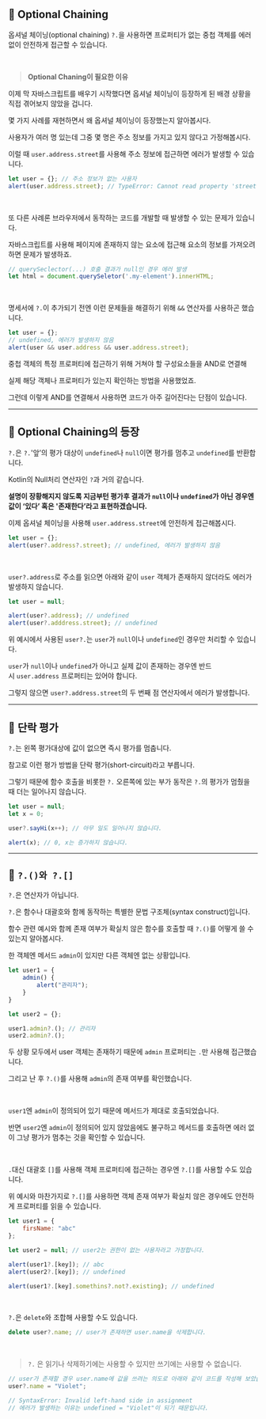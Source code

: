 ## 📘 Optional Chaining

옵셔널 체이닝(optional chaining) `?.`을 사용하면 프로퍼티가 없는 중첩 객체를 에러 없이 안전하게 접근할 수 있습니다.

<br>

> **Optional Chaning이 필요한 이유**

이제 막 자바스크립트를 배우기 시작했다면 옵셔널 체이닝이 등장하게 된 배경 상황을 직접 겪어보지 않았을 겁니다.

몇 가지 사례를 재현하면서 왜 옵셔널 체이닝이 등장했는지 알아봅시다.

사용자가 여러 명 있는데 그중 몇 명은 주소 정보를 가지고 있지 않다고 가정해봅시다.

이럴 때 `user.address.street`를 사용해 주소 정보에 접근하면 에러가 발생할 수 있습니다.

```javascript
let user = {}; // 주소 정보가 없는 사용자
alert(user.address.street); // TypeError: Cannot read property 'street' of undefined
```

<br>

또 다른 사례론 브라우저에서 동작하는 코드를 개발할 때 발생할 수 있는 문제가 있습니다.

자바스크립트를 사용해 페이지에 존재하지 않는 요소에 접근해 요소의 정보를 가져오려 하면 문제가 발생하죠.

```javascript
// querySeclector(...) 호출 결과가 null인 경우 에러 발생
let html = document.querySeletor('.my-element').innerHTML;
```

<br>

명세서에 `?.`이 추가되기 전엔 이런 문제들을 해결하기 위해 `&&` 연산자를 사용하곤 했습니다.

```javascript
let user = {};
// undefined, 에러가 발생하지 않음
alert(user && user.address && user.address.street);
```

중첩 객체의 특정 프로퍼티에 접근하기 위해 거쳐야 할 구성요소들을 AND로 연결해

실제 해당 객체나 프로퍼티가 있는지 확인하는 방법을 사용했었죠.

그런데 이렇게 AND를 연결해서 사용하면 코드가 아주 길어진다는 단점이 있습니다.

---
## 📘 Optional Chaining의 등장

`?.`은 `?.`'앞’의 평가 대상이 `undefined`나 `null`이면 평가를 멈추고 `undefined`를 반환합니다.

Kotlin의 Null처리 연산자인 `?`과 거의 같습니다.

**설명이 장황해지지 않도록 지금부턴 평가후 결과가 `null`이나 `undefined`가 아닌 경우엔 값이 ‘있다’ 혹은 '존재한다’라고 표현하겠습니다.**

이제 옵셔널 체이닝을 사용해 `user.address.street`에 안전하게 접근해봅시다.

```javascript
let user = {};
alert(user?.address?.street); // undefined, 에러가 발생하지 않음
```

<br>

`user?.address`로 주소를 읽으면 아래와 같이 `user` 객체가 존재하지 않더라도 에러가 발생하지 않습니다.

```javascript
let user = null;

alert(user?.address); // undefined
alert(user?.adddress.street); // undefined
```

위 예시에서 사용된 `user?.`는 `user`가 `null`이나 `undefined`인 경우만 처리할 수 있습니다.

`user`가 `null`이나 `undefined`가 아니고 실제 값이 존재하는 경우엔 반드시 `user.address` 프로퍼티는 있어야 합니다.

그렇지 않으면 `user?.address.street`의 두 번째 점 연산자에서 에러가 발생합니다.

---
## 📘 단락 평가

`?.`는 왼쪽 평가대상에 값이 없으면 즉시 평가를 멈춥니다.

참고로 이런 평가 방법을 단락 평가(short-circuit)라고 부릅니다.

그렇기 때문에 함수 호출을 비롯한 `?.` 오른쪽에 있는 부가 동작은 `?.`의 평가가 멈췄을 때 더는 일어나지 않습니다.

```javascript
let user = null;
let x = 0;

user?.sayHi(x++); // 아무 일도 일어나지 않습니다.

alert(x); // 0, x는 증가하지 않습니다.
```

---
## 📘 `?.()와 ?.[]`

`?.`은 연산자가 아닙니다. 

`?.`은 함수나 대괄호와 함께 동작하는 특별한 문법 구조체(syntax construct)입니다.

함수 관련 예시와 함께 존재 여부가 확실치 않은 함수를 호출할 때 `?.()`를 어떻게 쓸 수 있는지 알아봅시다.

한 객체엔 메서드 `admin`이 있지만 다른 객체엔 없는 상황입니다.

```javascript
let user1 = {
	admin() {
		alert("관리자");
	}
}

let user2 = {};

user1.admin?.(); // 관리자
user2.admin?.();
```

두 상황 모두에서 user 객체는 존재하기 때문에 `admin` 프로퍼티는 `.`만 사용해 접근했습니다.

그리고 난 후 `?.()`를 사용해 `admin`의 존재 여부를 확인했습니다. 

<br>

`user1`엔 `admin`이 정의되어 있기 때문에 메서드가 제대로 호출되었습니다.

반면 `user2`엔 `admin`이 정의되어 있지 않았음에도 불구하고 메서드를 호출하면 에러 없이 그냥 평가가 멈추는 것을 확인할 수 있습니다.

<br>

`.`대신 대괄호 `[]`를 사용해 객체 프로퍼티에 접근하는 경우엔 `?.[]`를 사용할 수도 있습니다.

위 예시와 마찬가지로 `?.[]`를 사용하면 객체 존재 여부가 확실치 않은 경우에도 안전하게 프로퍼티를 읽을 수 있습니다.

```javascript
let user1 = {
	firsName: "abc"
};

let user2 = null; // user2는 권한이 없는 사용자라고 가정합니다.

alert(user1?.[key]); // abc
alert(user2?.[key]); // undefined

alert(user1?.[key].somethins?.not?.existing); // undefined
```

<br>

`?.`은 `delete`와 조합해 사용할 수도 있습니다.

```javascript
delete user?.name; // user가 존재하면 user.name을 삭제합니다.
```

<br>

> `?.` 은 읽기나 삭제하기에는 사용할 수 있지만 쓰기에는 사용할 수 없습니다.

```javascript
// user가 존재할 경우 user.name에 값을 쓰려는 의도로 아래와 같이 코드를 작성해 보았습니다. 
user?.name = "Violet";

// SyntaxError: Invalid left-hand side in assignment
// 에러가 발생하는 이유는 undefined = "Violet"이 되기 때문입니다.
```